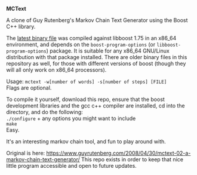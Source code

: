 **MCText**

A clone of Guy Rutenberg's Markov Chain Text Generator using the Boost C++ library.

The [latest binary file](https://github.com/bongochong/mctext/releases/download/0.2-1.75/mctext) was compiled against libboost 1.75 in an x86_64 environment, and depends on the `boost-program-options` (or `libboost-program-options`) package. It is suitable for any x86_64 GNU/Linux distribution with that package installed. There are older binary files in this repository as well, for those with different versions of boost (though they will all only work on x86_64 processors).

Usage: `mctext -w[number of words] -s[number of steps] [FILE]`  
Flags are optional.

To compile it yourself, download this repo, ensure that the boost development libraries and the gcc c++ compiler are installed, cd into the directory, and do the following:  
`./configure` + any options you might want to include  
`make`  
Easy.

It's an interesting markov chain tool, and fun to play around with.

Original is here: https://www.guyrutenberg.com/2008/04/30/mctext-02-a-markov-chain-text-generator/ This repo exists in order to keep that nice little program accessible and open to future updates.
